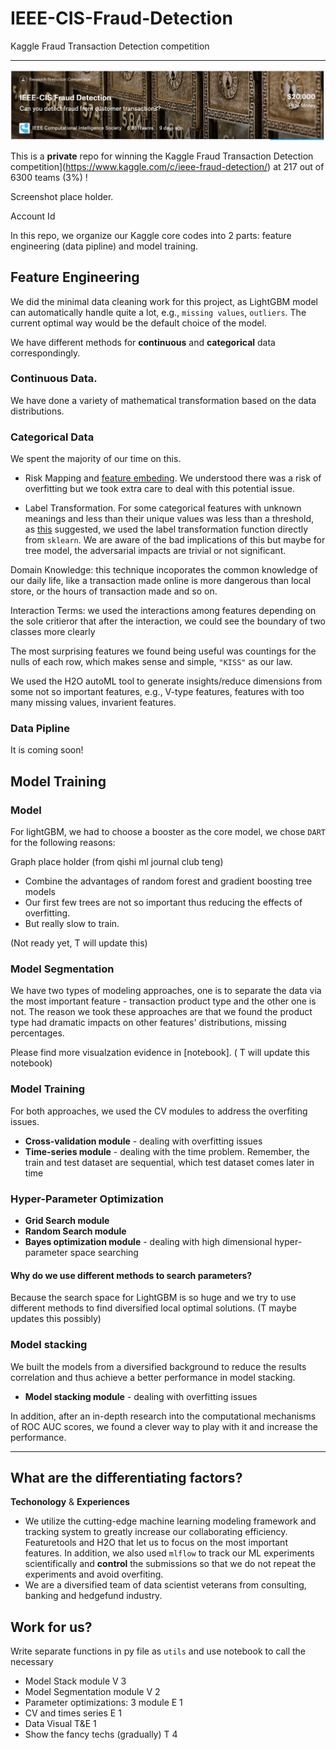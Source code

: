 # IEEE-CIS-Fraud-Detection
Kaggle Fraud Transaction Detection competition

---

![alt text](https://github.com/emisaycheese/IEEE-CIS-Fraud-Detection/blob/master/GIF/head.png)


This is a **private** repo for winning the Kaggle Fraud Transaction Detection competition](https://www.kaggle.com/c/ieee-fraud-detection/) at 217 out of 6300 teams (3%) !


Screenshot place holder.

Account Id


In this repo, we organize our Kaggle core codes into 2 parts: feature engineering (data pipline) and model training.

## Feature Engineering

We did the minimal data cleaning work for this project, as LightGBM model can automatically handle quite a lot, e.g., `missing values`, `outliers`. The current optimal way would be the default choice of the model.

We have different methods for **continuous** and **categorical** data correspondingly.

### Continuous Data. 
We have done a variety of mathematical transformation based on the data distributions.

### Categorical Data

We spent the majority of our time on this.

* Risk Mapping and [feature embeding](https://arxiv.org/abs/1604.06737). We understood there was a risk of overfitting but we took extra care to deal with this potential issue.

* Label Transformation. For some categorical features with unknown meanings and less than their unique values was less than a threshold, as [this](https://medium.com/data-design/visiting-categorical-features-and-encoding-in-decision-trees-53400fa65931) suggested, we used the label transformation function directly from `sklearn`. We are aware of the bad implications of this but maybe for tree model, the adversarial impacts are trivial or not significant.

Domain Knowledge: this technique incoporates the common knowledge of our daily life, like a transaction made online is more dangerous than local store, or the hours of transaction made and so on. 

Interaction Terms: we used the interactions among features depending on the sole critieror that after the interaction, we could see the boundary of two classes more clearly

The most surprising features we found being useful was countings for the nulls of each row, which makes sense and simple, `"KISS"` as our law.

We used the H2O autoML tool to generate insights/reduce dimensions from some not so important features, e.g., V-type features, features with too many missing values, invarient features.


### Data Pipline 

It is coming soon!


## Model Training



### Model

For lightGBM, we had to choose a booster as the core model, we chose `DART` for the following reasons:

Graph place holder (from qishi ml journal club teng)

* Combine the advantages of random forest and gradient boosting tree models
* Our first few trees are not so important thus reducing the effects of overfitting.
* But really slow to train. 

(Not ready yet, T will update this)

### Model Segmentation


We have two types of modeling approaches, one is to separate the data via the most important feature - transaction product type and the other one is not. The reason we took these approaches are that we found the product type had dramatic impacts on other features' distributions, missing percentages. 

Please find more visualzation evidence in [notebook]. ( T will update this notebook)

### Model Training


For both approaches, we used the CV modules to address the overfiting issues.

* **Cross-validation module** - dealing with overfitting issues
* **Time-series module** - dealing with the time problem. Remember, the train and test dataset are sequential, which test dataset comes later in time

### Hyper-Parameter Optimization
* **Grid Search module** 
* **Random Search module** 
* **Bayes optimization module** - dealing with high dimensional hyper-parameter space searching

#### Why do we use different methods to search parameters? 

Because the search space for LightGBM is so huge and we try to use different methods to find diversified local optimal solutions. (T maybe updates this possibly)


### Model stacking
We built the models from a diversified background to reduce the results correlation and thus achieve a better performance in model stacking.

* **Model stacking module** - dealing with overfitting issues


In addition, after an in-depth research into the computational mechanisms of ROC AUC scores, we found a clever way to play with it and increase the performance. 

---
## What are the differentiating factors?

**Techonology** & **Experiences**

* We utilize the cutting-edge machine learning modeling framework and tracking system to greatly increase our collaborating efficiency. Featuretools and H2O that let us to focus on the most important features. In addition, we also used `mlflow` to track our ML experiments scientifically and **control** the submissions so that we do not repeat the experiments and avoid overfiting. 
* We are a diversified team of data scientist veterans from consulting, banking and hedgefund industry.



## Work for us?
Write separate functions in py file as `utils` and use notebook to call the necessary

* Model Stack module V 3
* Model Segmentation module V 2
* Parameter optimizations: 3 module E 1
* CV and times series E 1
* Data Visual T&E 1
* Show the fancy techs (gradually) T 4
